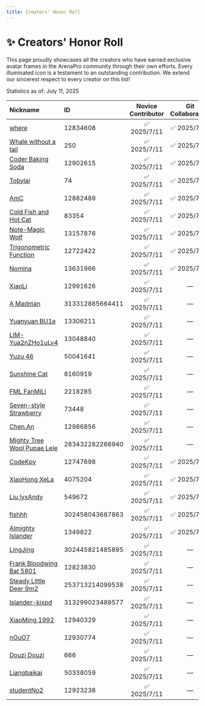 ```yaml
---
title: Creators' Honor Roll
---
```


# ✨ Creators' Honor Roll

This page proudly showcases all the creators who have earned exclusive avatar frames in the ArenaPro community through their own efforts. Every illuminated icon is a testament to an outstanding contribution. We extend our sincerest respect to every creator on this list!

Statistics as of: July 11, 2025

| Nickname                                                                | ID              | Novice Contributor | Git Collaboration | Event Exclusive | Advanced Core |
| :---------------------------------------------------------------------- | :-------------- | :----------------: | :---------------: | :-------------: | :-----------: |
| [where](https://dao3.fun/profile/12834608)                              | 12834608        |    ✅ 2025/7/11    |   ✅ 2025/7/11    |  ✅ 2025/7/11   | ✅ 2025/7/11  |
| [Whale without a tail](https://dao3.fun/profile/250)                    | 250             |    ✅ 2025/7/11    |   ✅ 2025/7/11    |  ✅ 2025/7/11   | ✅ 2025/7/11  |
| [Coder Baking Soda](https://dao3.fun/profile/12902615)                  | 12902615        |    ✅ 2025/7/11    |   ✅ 2025/7/11    |  ✅ 2025/7/11   | ✅ 2025/7/11  |
| [Tobylai](https://dao3.fun/profile/74)                                  | 74              |    ✅ 2025/7/11    |   ✅ 2025/7/11    |  ✅ 2025/7/11   | ✅ 2025/7/11  |
| [AmC](https://dao3.fun/profile/12882489)                                | 12882489        |    ✅ 2025/7/11    |   ✅ 2025/7/11    |  ✅ 2025/7/11   | ✅ 2025/7/11  |
| [Cold Fish and Hot Cat](https://dao3.fun/profile/83354)                 | 83354           |    ✅ 2025/7/11    |   ✅ 2025/7/11    |  ✅ 2025/7/11   | ✅ 2025/7/11  |
| [Note-Magic Wolf](https://dao3.fun/profile/13157876)                    | 13157876        |    ✅ 2025/7/11    |   ✅ 2025/7/11    |  ✅ 2025/7/11   | ✅ 2025/7/11  |
| [Trigonometric Function](https://dao3.fun/profile/12722422)             | 12722422        |    ✅ 2025/7/11    |   ✅ 2025/7/11    |  ✅ 2025/7/11   | ✅ 2025/7/11  |
| [Nomina](https://dao3.fun/profile/13631966)                             | 13631966        |    ✅ 2025/7/11    |   ✅ 2025/7/11    |  ✅ 2025/7/11   | ✅ 2025/7/11  |
| [XiaoLi](https://dao3.fun/profile/12991626)                             | 12991626        |    ✅ 2025/7/11    |         —         |  ✅ 2025/7/11   |       —       |
| [A Madman](https://dao3.fun/profile/313312885664411)                    | 313312885664411 |    ✅ 2025/7/11    |         —         |  ✅ 2025/7/11   |       —       |
| [Yuanyuan BU1e](https://dao3.fun/profile/13306211)                      | 13306211        |    ✅ 2025/7/11    |         —         |  ✅ 2025/7/11   |       —       |
| [LIM-Yua2nZHo1uLv4](https://dao3.fun/profile/13048840)                  | 13048840        |    ✅ 2025/7/11    |         —         |  ✅ 2025/7/11   |       —       |
| [Yuzu 46](https://dao3.fun/profile/50041641)                            | 50041641        |    ✅ 2025/7/11    |         —         |  ✅ 2025/7/11   |       —       |
| [Sunshine Cat](https://dao3.fun/profile/8160919)                        | 8160919         |    ✅ 2025/7/11    |         —         |  ✅ 2025/7/11   |       —       |
| [FML FanMiLi](https://dao3.fun/profile/2218285)                         | 2218285         |    ✅ 2025/7/11    |         —         |  ✅ 2025/7/11   |       —       |
| [Seven-style Strawberry](https://dao3.fun/profile/73448)                | 73448           |    ✅ 2025/7/11    |         —         |  ✅ 2025/7/11   |       —       |
| [Chen.An](https://dao3.fun/profile/12986856)                            | 12986856        |    ✅ 2025/7/11    |         —         |  ✅ 2025/7/11   |       —       |
| [Mighty Tree Wool Pupae Lele](https://dao3.fun/profile/283432282266940) | 283432282266940 |    ✅ 2025/7/11    |         —         |  ✅ 2025/7/11   |       —       |
| [CodeKpy](https://dao3.fun/profile/12747698)                            | 12747698        |    ✅ 2025/7/11    |   ✅ 2025/7/11    |        —        |       —       |
| [XiaoHong XeLa](https://dao3.fun/profile/4075204)                       | 4075204         |    ✅ 2025/7/11    |   ✅ 2025/7/11    |        —        |       —       |
| [Liu lyxAndy](https://dao3.fun/profile/549672)                          | 549672          |    ✅ 2025/7/11    |   ✅ 2025/7/11    |        —        |       —       |
| [fishhh](https://dao3.fun/profile/302458043687863)                      | 302458043687863 |    ✅ 2025/7/11    |   ✅ 2025/7/11    |        —        |       —       |
| [Almighty Islander](https://dao3.fun/profile/1349822)                   | 1349822         |    ✅ 2025/7/11    |   ✅ 2025/7/11    |        —        |       —       |
| [LingJing](https://dao3.fun/profile/302445821485895)                    | 302445821485895 |    ✅ 2025/7/11    |         —         |        —        |       —       |
| [Frank Bloodwing Bat 5801](https://dao3.fun/profile/12823830)           | 12823830        |    ✅ 2025/7/11    |         —         |        —        |       —       |
| [Steady Little Deer 9m2](https://dao3.fun/profile/253713214099538)      | 253713214099538 |    ✅ 2025/7/11    |         —         |        —        |       —       |
| [Islander-kixpd](https://dao3.fun/profile/313299023489577)              | 313299023489577 |    ✅ 2025/7/11    |         —         |        —        |       —       |
| [XiaoMing 1992](https://dao3.fun/profile/12940329)                      | 12940329        |    ✅ 2025/7/11    |         —         |        —        |       —       |
| [nOuO7](https://dao3.fun/profile/12930774)                              | 12930774        |    ✅ 2025/7/11    |         —         |        —        |       —       |
| [Douzi Douzi](https://dao3.fun/profile/666)                             | 666             |    ✅ 2025/7/11    |         —         |        —        |       —       |
| [Liangbaikai](https://dao3.fun/profile/50338059)                        | 50338059        |    ✅ 2025/7/11    |         —         |        —        |       —       |
| [studentNo2](https://dao3.fun/profile/12923238)                         | 12923238        |    ✅ 2025/7/11    |         —         |        —        |       —       |
